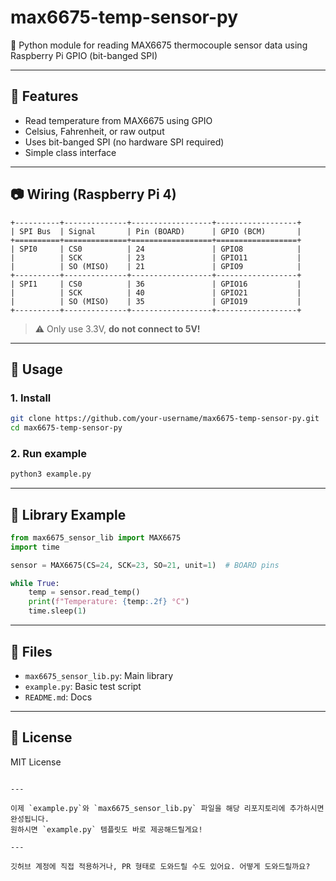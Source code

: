# max6675-temp-sensor-py

🧪 Python module for reading MAX6675 thermocouple sensor data using Raspberry Pi GPIO (bit-banged SPI)

---

## 🔧 Features

- Read temperature from MAX6675 using GPIO
- Celsius, Fahrenheit, or raw output
- Uses bit-banged SPI (no hardware SPI required)
- Simple class interface

---

## 📷 Wiring (Raspberry Pi 4)
```
+----------+--------------+------------------+------------------+
| SPI Bus  | Signal       | Pin (BOARD)      | GPIO (BCM)       |
+==========+==============+==================+==================+
| SPI0     | CS0          | 24               | GPIO8            |
|          | SCK          | 23               | GPIO11           |
|          | SO (MISO)    | 21               | GPIO9            |
+----------+--------------+------------------+------------------+
| SPI1     | CS0          | 36               | GPIO16           |
|          | SCK          | 40               | GPIO21           |
|          | SO (MISO)    | 35               | GPIO19           |
+----------+--------------+------------------+------------------+
```
> ⚠️ Only use 3.3V, **do not connect to 5V!**

---

## 🚀 Usage

### 1. Install

```bash
git clone https://github.com/your-username/max6675-temp-sensor-py.git
cd max6675-temp-sensor-py
```

### 2. Run example

```bash
python3 example.py
```

---

## 🧩 Library Example

```python
from max6675_sensor_lib import MAX6675
import time

sensor = MAX6675(CS=24, SCK=23, SO=21, unit=1)  # BOARD pins

while True:
    temp = sensor.read_temp()
    print(f"Temperature: {temp:.2f} °C")
    time.sleep(1)
```

---

## 📁 Files

- `max6675_sensor_lib.py`: Main library
- `example.py`: Basic test script
- `README.md`: Docs

---

## 📄 License

MIT License
```

---

이제 `example.py`와 `max6675_sensor_lib.py` 파일을 해당 리포지토리에 추가하시면 완성됩니다.  
원하시면 `example.py` 템플릿도 바로 제공해드릴게요!

--- 

깃허브 계정에 직접 적용하거나, PR 형태로 도와드릴 수도 있어요. 어떻게 도와드릴까요?

